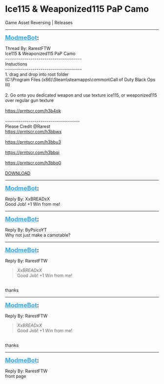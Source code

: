 # Ice115 & Weaponized115 PaP Camo
Game Asset Reversing | Releases

---
<strong style="font-size: 1.4em;"><span style="text-decoration: underline;text-decoration-color: #34a7f9;"><span style="color:#34a7f9;">ModmeBot</span></span>:</strong>

<p>Thread By: RarestFTW<br />Ice115 &amp; Weaponized115 PaP Camo<br />---------------------------------------<br />    Instuctions<br />---------------------------------------<br />1. drag and drop into root folder<br />(C:\Program Files (x86)\Steam\steamapps\common\Call of Duty Black Ops III)<br /><br />2. Go onto you dedicated weapon and use texture ice115, or weaponized115 over regular gun texture<br /><br /><a href="https://prntscr.com/h3b4qk">https://prntscr.com/h3b4qk</a><br /><br />--------------------------------------<br />Please Credit @Rarest<br /><a href="https://prntscr.com/h3bbwx">https://prntscr.com/h3bbwx</a><br /> <br /><a href="https://prntscr.com/h3bbu3">https://prntscr.com/h3bbu3</a><br /> <br /><a href="https://prntscr.com/h3bbqi">https://prntscr.com/h3bbqi</a><br /> <br /><a href="https://prntscr.com/h3bbq0">https://prntscr.com/h3bbq0</a><br /> <br /><a href="https://mega.nz/#!dTh2iRDD!c7ELSc7qsNkeSmm1Qo5vXNy5csOX9D86szRbEErH00c">DOWNLOAD</a></p>

---
<strong style="font-size: 1.4em;"><span style="text-decoration: underline;text-decoration-color: #34a7f9;"><span style="color:#34a7f9;">ModmeBot</span></span>:</strong>

<p>Reply By: XxBREADxX<br />Good Job! +1 Win from me!</p>

---
<strong style="font-size: 1.4em;"><span style="text-decoration: underline;text-decoration-color: #34a7f9;"><span style="color:#34a7f9;">ModmeBot</span></span>:</strong>

<p>Reply By: ByPsicoYT<br />Why not just make a camotable?</p>

---
<strong style="font-size: 1.4em;"><span style="text-decoration: underline;text-decoration-color: #34a7f9;"><span style="color:#34a7f9;">ModmeBot</span></span>:</strong>

<p>Reply By: RarestFTW<br /><blockquote><em>XxBREADxX</em><br />Good Job! +1 Win from me!</blockquote><br /> thanks</p>

---
<strong style="font-size: 1.4em;"><span style="text-decoration: underline;text-decoration-color: #34a7f9;"><span style="color:#34a7f9;">ModmeBot</span></span>:</strong>

<p>Reply By: RarestFTW<br /><blockquote><em>XxBREADxX</em><br />Good Job! +1 Win from me!</blockquote><br /> thanks</p>

---
<strong style="font-size: 1.4em;"><span style="text-decoration: underline;text-decoration-color: #34a7f9;"><span style="color:#34a7f9;">ModmeBot</span></span>:</strong>

<p>Reply By: RarestFTW<br />front page</p>
